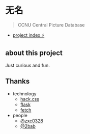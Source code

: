 # 无名

> CCNU Central Picture Database

+ [project index ⚡️ ]()

## about this project
Just curious and fun.

## Thanks

+ technology
    + [hack.css]()
    + [flask]()
    + [fetch]()
+ people
    + [@zxc0328]()
    + [@2bab]()
